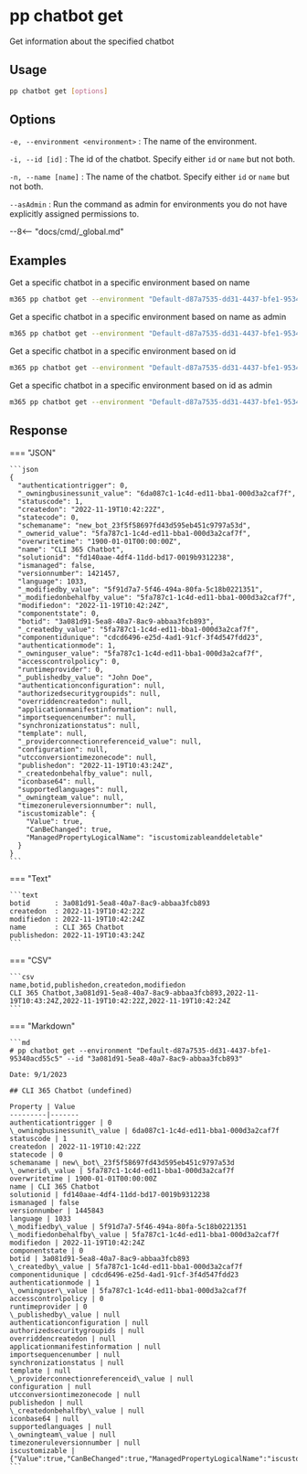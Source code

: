 # pp chatbot get

Get information about the specified chatbot

## Usage

```sh
pp chatbot get [options]
```

## Options

`-e, --environment <environment>`
: The name of the environment.

`-i, --id [id]`
: The id of the chatbot. Specify either `id` or `name` but not both.

`-n, --name [name]`
: The name of the chatbot. Specify either `id` or `name` but not both.

`--asAdmin`
: Run the command as admin for environments you do not have explicitly assigned permissions to.

--8<-- "docs/cmd/_global.md"

## Examples

Get a specific chatbot in a specific environment based on name

```sh
m365 pp chatbot get --environment "Default-d87a7535-dd31-4437-bfe1-95340acd55c5" --name "CLI 365 Chatbot"
```

Get a specific chatbot in a specific environment based on name as admin

```sh
m365 pp chatbot get --environment "Default-d87a7535-dd31-4437-bfe1-95340acd55c5" --name "CLI 365 Chatbot" --asAdmin
```

Get a specific chatbot in a specific environment based on id

```sh
m365 pp chatbot get --environment "Default-d87a7535-dd31-4437-bfe1-95340acd55c5" --id "3a081d91-5ea8-40a7-8ac9-abbaa3fcb893"
```

Get a specific chatbot in a specific environment based on id as admin

```sh
m365 pp chatbot get --environment "Default-d87a7535-dd31-4437-bfe1-95340acd55c5" --id "3a081d91-5ea8-40a7-8ac9-abbaa3fcb893" --asAdmin
```

## Response

=== "JSON"

    ```json
    {
      "authenticationtrigger": 0,
      "_owningbusinessunit_value": "6da087c1-1c4d-ed11-bba1-000d3a2caf7f",
      "statuscode": 1,
      "createdon": "2022-11-19T10:42:22Z",
      "statecode": 0,
      "schemaname": "new_bot_23f5f58697fd43d595eb451c9797a53d",
      "_ownerid_value": "5fa787c1-1c4d-ed11-bba1-000d3a2caf7f",
      "overwritetime": "1900-01-01T00:00:00Z",
      "name": "CLI 365 Chatbot",
      "solutionid": "fd140aae-4df4-11dd-bd17-0019b9312238",
      "ismanaged": false,
      "versionnumber": 1421457,
      "language": 1033,
      "_modifiedby_value": "5f91d7a7-5f46-494a-80fa-5c18b0221351",
      "_modifiedonbehalfby_value": "5fa787c1-1c4d-ed11-bba1-000d3a2caf7f",
      "modifiedon": "2022-11-19T10:42:24Z",
      "componentstate": 0,
      "botid": "3a081d91-5ea8-40a7-8ac9-abbaa3fcb893",
      "_createdby_value": "5fa787c1-1c4d-ed11-bba1-000d3a2caf7f",
      "componentidunique": "cdcd6496-e25d-4ad1-91cf-3f4d547fdd23",
      "authenticationmode": 1,
      "_owninguser_value": "5fa787c1-1c4d-ed11-bba1-000d3a2caf7f",
      "accesscontrolpolicy": 0,
      "runtimeprovider": 0,
      "_publishedby_value": "John Doe",
      "authenticationconfiguration": null,
      "authorizedsecuritygroupids": null,
      "overriddencreatedon": null,
      "applicationmanifestinformation": null,
      "importsequencenumber": null,
      "synchronizationstatus": null,
      "template": null,
      "_providerconnectionreferenceid_value": null,
      "configuration": null,
      "utcconversiontimezonecode": null,
      "publishedon": "2022-11-19T10:43:24Z",
      "_createdonbehalfby_value": null,
      "iconbase64": null,
      "supportedlanguages": null,
      "_owningteam_value": null,
      "timezoneruleversionnumber": null,
      "iscustomizable": {
        "Value": true,
        "CanBeChanged": true,
        "ManagedPropertyLogicalName": "iscustomizableanddeletable"
      }
    }
    ```

=== "Text"

    ```text
    botid      : 3a081d91-5ea8-40a7-8ac9-abbaa3fcb893
    createdon  : 2022-11-19T10:42:22Z
    modifiedon : 2022-11-19T10:42:24Z
    name       : CLI 365 Chatbot
    publishedon: 2022-11-19T10:43:24Z
    ```

=== "CSV"

    ```csv
    name,botid,publishedon,createdon,modifiedon
    CLI 365 Chatbot,3a081d91-5ea8-40a7-8ac9-abbaa3fcb893,2022-11-19T10:43:24Z,2022-11-19T10:42:22Z,2022-11-19T10:42:24Z
    ```
    
=== "Markdown"

    ```md
    # pp chatbot get --environment "Default-d87a7535-dd31-4437-bfe1-95340acd55c5" --id "3a081d91-5ea8-40a7-8ac9-abbaa3fcb893"

    Date: 9/1/2023

    ## CLI 365 Chatbot (undefined)

    Property | Value
    ---------|-------
    authenticationtrigger | 0
    \_owningbusinessunit\_value | 6da087c1-1c4d-ed11-bba1-000d3a2caf7f
    statuscode | 1
    createdon | 2022-11-19T10:42:22Z
    statecode | 0
    schemaname | new\_bot\_23f5f58697fd43d595eb451c9797a53d
    \_ownerid\_value | 5fa787c1-1c4d-ed11-bba1-000d3a2caf7f
    overwritetime | 1900-01-01T00:00:00Z
    name | CLI 365 Chatbot
    solutionid | fd140aae-4df4-11dd-bd17-0019b9312238
    ismanaged | false
    versionnumber | 1445843
    language | 1033
    \_modifiedby\_value | 5f91d7a7-5f46-494a-80fa-5c18b0221351
    \_modifiedonbehalfby\_value | 5fa787c1-1c4d-ed11-bba1-000d3a2caf7f
    modifiedon | 2022-11-19T10:42:24Z
    componentstate | 0
    botid | 3a081d91-5ea8-40a7-8ac9-abbaa3fcb893
    \_createdby\_value | 5fa787c1-1c4d-ed11-bba1-000d3a2caf7f
    componentidunique | cdcd6496-e25d-4ad1-91cf-3f4d547fdd23
    authenticationmode | 1
    \_owninguser\_value | 5fa787c1-1c4d-ed11-bba1-000d3a2caf7f
    accesscontrolpolicy | 0
    runtimeprovider | 0
    \_publishedby\_value | null
    authenticationconfiguration | null
    authorizedsecuritygroupids | null
    overriddencreatedon | null
    applicationmanifestinformation | null
    importsequencenumber | null
    synchronizationstatus | null
    template | null
    \_providerconnectionreferenceid\_value | null
    configuration | null
    utcconversiontimezonecode | null
    publishedon | null
    \_createdonbehalfby\_value | null
    iconbase64 | null
    supportedlanguages | null
    \_owningteam\_value | null
    timezoneruleversionnumber | null
    iscustomizable | {"Value":true,"CanBeChanged":true,"ManagedPropertyLogicalName":"iscustomizableanddeletable"}
    ```
